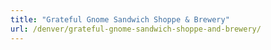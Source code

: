 ```yaml
---
title: "Grateful Gnome Sandwich Shoppe & Brewery"
url: /denver/grateful-gnome-sandwich-shoppe-and-brewery/
---
```

